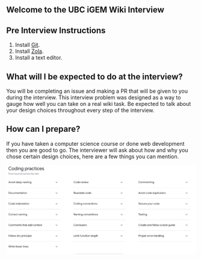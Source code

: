 ## Welcome to the UBC iGEM Wiki Interview

## Pre Interview Instructions
1. Install [Git](https://git-scm.com/).
2. Install [Zola](https://www.getzola.org/).
3. Install a text editor.

## What will I be expected to do at the interview?
You will be completing an issue and making a PR that will be given to you during the interview. This interview problem was designed as a way to gauge how well you can take on a real wiki task. Be expected to talk about your design choices throughout every step of the interview.

## How can I prepare? 
If you have taken a computer science course or done web development then you are good to go. The interviewer will ask about how and why you chose certain design choices, here are a few things you can mention.

![Code Practices from Google Search](code-practices.png)